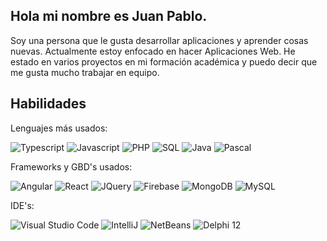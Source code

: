 ## Hola mi nombre es Juan Pablo.

Soy una persona que le gusta desarrollar aplicaciones y aprender cosas nuevas. Actualmente estoy enfocado en hacer Aplicaciones Web. He estado en varios proyectos en mi formación académica y puedo decir que me gusta mucho trabajar en equipo.

## Habilidades
Lenguajes más usados:

![Typescript](https://img.shields.io/badge/TypeScript-black?logo=typescript)
![Javascript](https://img.shields.io/badge/Javascript-black?logo=javascript)
![PHP](https://img.shields.io/badge/PHP-black?logo=PHP)
![SQL](https://img.shields.io/badge/SQL-black?logo=SQL)
![Java](https://img.shields.io/badge/Java-black?logo=Java)
![Pascal](https://img.shields.io/badge/Pascal-black?logo=Pascal)

Frameworks y GBD's usados:

![Angular](https://img.shields.io/badge/Angular-black?logo=Angular)
![React](https://img.shields.io/badge/React-black?logo=React)
![JQuery](https://img.shields.io/badge/JQuery-black?logo=JQuery)
![Firebase](https://img.shields.io/badge/Firebase-black?logo=Firebase)
![MongoDB](https://img.shields.io/badge/MongoDB-black?logo=MongoDB)
![MySQL](https://img.shields.io/badge/MySQL-black?logo=MySQL)

IDE's:

![Visual Studio Code](https://img.shields.io/badge/VSCode-black?logo=VSCode)
![IntelliJ](https://img.shields.io/badge/IntelliJ-black?logo=IntelliJ)
![NetBeans](https://img.shields.io/badge/NetBeans-black?logo=NetBeans)
![Delphi 12](https://img.shields.io/badge/Delphi-black?logo=Delphi)
